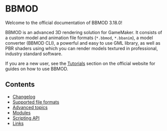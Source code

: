 # BBMOD
Welcome to the official documentation of BBMOD 3.18.0!

BBMOD is an advanced 3D rendering solution for GameMaker. It consists of a
custom model and animation file formats (`*.bbmod`, `*.bbanim`), a model
converter (BBMOD CLI), a powerful and easy to use GML library, as well as PBR
shaders using which you can render models textured in professional, industry
standard software.

If you are a new user, see the [Tutorials](/bbmod/tutorials) section on the
official website for guides on how to use BBMOD.

## Contents
* [Changelog](./Changelog_.html)
* [Supported file formats](./SupportedFileFormats.html)
* [Advanced topics](./AdvancedTopics.html)
* [Modules](./Modules.html)
* [Scripting API](./ScriptingAPI.html)
* [Links](./Links.html)
